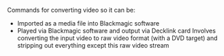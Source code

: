 Commands for converting video so it can be:

- Imported as a media file into Blackmagic software
- Played via Blackmagic software and output via Decklink card Involves converting the input video to raw video format (with a DVD target) and stripping out everything except this raw video stream

